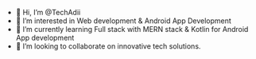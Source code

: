 - 👋 Hi, I’m @TechAdii
- 👀 I’m interested in Web development & Android App Development  
- 🌱 I’m currently learning Full stack with MERN stack & Kotlin for Android App development
- 💞️ I’m looking to collaborate on innovative tech solutions.

<!---
TechAdii/TechAdii is a ✨ special ✨ repository because its `README.md` (this file) appears on your GitHub profile.
You can click the Preview link to take a look at your changes.
--->
